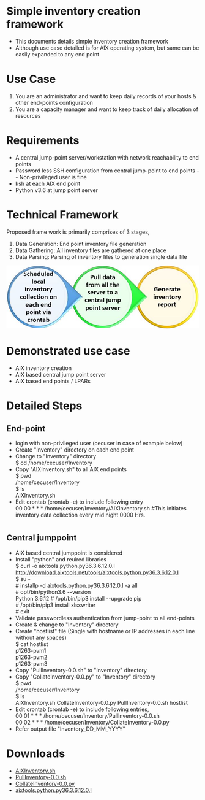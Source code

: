 # Simple inventory creation framework
- This documents details simple inventory creation framework
- Although use case detailed is for AIX operating system, but same can be easily expanded to any end point 
#
#
# Use Case
1. You are an administrator and want to keep daily records of your hosts & other end-points configuration
2. You are a capacity manager and want to keep track of daily allocation of resources
#
#
# Requirements
- A central jump-point server/workstation with network reachability to end points
- Password less SSH configuration from central jump-point to end points
  -- Non-privileged user is fine  
- ksh at each AIX end point
- Python v3.6 at jump point server
#
#
# Technical Framework
Proposed frame work is primarily comprises of 3 stages,
1. Data Generation: End point inventory file generation
2. Data Gathering: All inventory files are gathered at one place
3. Data Parsing: Parsing of inventory files to generation single data file

![Alt text](https://github.com/lokeshbhatt/Simple-EndPoint-Inventory/blob/main/Inventory%20-%20how%20it%20works.JPG "Simple Inventory Creation - Technical Framework")
#
#
# Demonstrated use case
- AIX inventory creation
- AIX based central jump point server
- AIX based end points / LPARs
#
#
# Detailed Steps
## End-point  
- login with non-privileged user (cecuser in case of example below)  
- Create "Inventory" directory on each end point  
- Change to "Inventory" directory  
        $ cd /home/cecuser/Inventory  
- Copy "AIXInventory.sh" to all AIX end points  
        $ pwd  
        /home/cecuser/Inventory  
        $ ls  
        AIXInventory.sh  
- Edit crontab (crontab -e) to include following entry  
        00 00 * * * /home/cecuser/Inventory/AIXInventory.sh      #This initiates inventory data collection every mid night 0000 Hrs.  
#
## Central jumppoint
- AIX based central jumppoint is considered
- Install "python" and reuired libraries  
      $ curl -o aixtools.python.py36.3.6.12.0.I http://download.aixtools.net/tools/aixtools.python.py36.3.6.12.0.I  
      $ su -   
      # installp -d aixtools.python.py36.3.6.12.0.I -a all  
      # opt/bin/python3.6 --version  
      Python 3.6.12 
      # /opt/bin/pip3 install --upgrade pip  
      # /opt/bin/pip3 install xlsxwriter  
      # exit    
- Validate passwordless authentication from jump-point to all end-points
- Create & change to "Inventory" directory
- Create "hostlist" file (Single with hostname or IP addresses in each line without any spaces)  
      $ cat hostlist  
      p1263-pvm1  
      p1263-pvm2  
      p1263-pvm3  
- Copy "PullInventory-0.0.sh" to "Inventory" directory  
- Copy "CollateInventory-0.0.py" to "Inventory" directory  
    $ pwd  
    /home/cecuser/Inventory  
    $ ls  
    AIXInventory.sh          CollateInventory-0.0.py  PullInventory-0.0.sh     hostlist  
- Edit crontab (crontab -e) to include following entries,  
    00 01 * * * /home/cecuser/Inventory/PullInventory-0.0.sh  
    00 02 * * * /home/cecuser/Inventory/CollateInventory-0.0.py  
- Refer output file "Inventory_DD_MM_YYYY"
#
#
# Downloads
- [AIXInventory.sh](https://github.com/lokeshbhatt/Simple-EndPoint-Inventory/blob/main/AIXInventory_0.0.ksh)
- [PullInventory-0.0.sh](https://github.com/lokeshbhatt/Simple-EndPoint-Inventory/blob/main/PullInventory-0.0.sh)
- [CollateInventory-0.0.py](https://github.com/lokeshbhatt/Simple-EndPoint-Inventory)
- [aixtools.python.py36.3.6.12.0.I](http://download.aixtools.net/tools/aixtools.python.py36.3.6.12.0.I)
